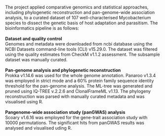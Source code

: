 The project applied comparative genomics and statistical approaches, including phylogenetic reconstruction and pan-genome-wide association analysis, 
to a curated dataset of 107 well-characterised Mycobacterium species to dissect the genetic basis of host adaptation and parasitism.
The bioinformatics pipeline is as follows:\
\
**Dataset and quality control**\
Genomes and metadata were downloaded from ncbi database using the NCBI Datasets command-line tools (CLI) v15.29.0. The dataset was filtered using the quality estimates from CheckM v1.1.2 assessment.
The subsample dataset was manually curated.\
\
**Pan-genome analysis and phylogenetic reconstruction**\
Prokka v1.14.6 was used for the whole genome annotation. Panaroo v1.3.4 was employed in strict mode and a 60% protein family sequence identity threshold for the pan-genome analysis. The ML-tree
was generated and pruned using IQ-TREE v.2.2.6 and ClonalFrameML v1.13. The phylogeny reconstruction was parsed with manually curated metadata and was visualised using R.\
\
**Pangenome-wide association study (panGWAS) analysis**\
Scoary v1.6.16 was employed for the gene-trait association study with 10000 permutations. The significant hits from panGWAS results was analysed and visualised uding R.
